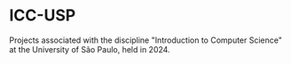 # ICC-USP
Projects associated with the discipline "Introduction to Computer Science" at the University of São Paulo, held in 2024.
